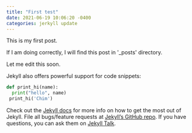 ```yaml
---
title: "First test"
date: 2021-06-19 10:06:20 -0400
categories: jerkyll update
---
```


This is my first post.

If I am doing correctly, I will find this post in '_posts' directory.

Let me edit this soon.

Jekyll also offers powerful support for code snippets:

```python
def print_hi(name):
  print("hello", name)
 print_hi('Chim')
 ```
 
 Check out the [Jekyll docs][jekyll-docs] for more info on how to get the most out of Jekyll. File all bugs/feature requests at [Jekyll’s GitHub repo][jekyll-gh]. If you have questions, you can ask them on [Jekyll Talk][jekyll-talk].

[jekyll-docs]: https://jekyllrb.com/docs/home
[jekyll-gh]:   https://github.com/jekyll/jekyll
[jekyll-talk]: https://talk.jekyllrb.com/
